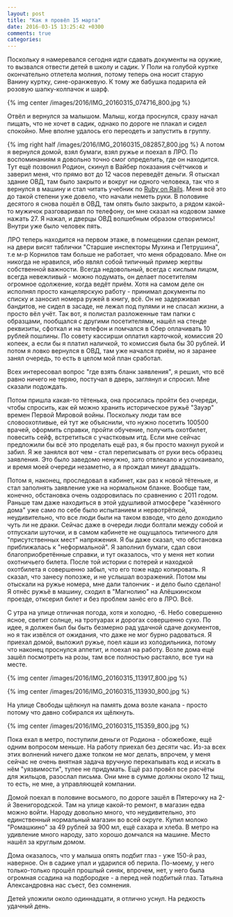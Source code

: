 ```yaml
---
layout: post
title: "Как я провёл 15 марта"
date: 2016-03-15 13:25:42 +0300
comments: true
categories: 
---
```

Поскольку я намеревался сегодня идти сдавать документы на оружие, то вызвался отвести детей в школу и садик. У Поли на голубой куртке окончательно отлетела молния, потому теперь она носит старую Ванину куртку, сине-оранжевую. К тому же бабушка подарила ей розовую шапку-колпачок и шарф.

{% img center /images/2016/IMG_20160315_074716_800.jpg %}

Отвёл и вернулся за малышом. Малыш, когда проснулся, сразу начал пищать, что не хочет в садик, однако по дороге не плакал и сидел спокойно. Мне вполне удалось его переодеть и запустить в группу.

{% img right half /images/2016/IMG_20160315_082857_800.jpg %} А потом я вернулся домой, взял бумаги, взял ружье и поехал в ЛРО. По воспоминаниям я довольно точно смог определить, где он находится. Тут ещё позвонил Родион, скинул в Вайбер показания счётчиков и заверил меня, что прямо вот до 12 часов переведёт деньги. Я отыскал здание ОВД, там было закрыто и вокруг ни одного человека, так что я вернулся в машину и стал читать учебник по [Ruby on Rails](http://www.tutorialspoint.com/ruby-on-rails/rails-layouts.htm). Меня всё это до такой степени уже довело, что начали неметь руки. В половине десятого я снова пошёл в ОВД, там опять было закрыто, а рядом какой-то мужичок разговаривал по телефону, он мне сказал на кодовом замке нажать 27. Я нажал, и дверцы ОВД волшебным образом отворились! Внутри уже было человек пять. 

ЛРО теперь находится на первом этаже, в помещении сделан ремонт, на двери висят таблички "Старшие инспекторы Мухина и Петрушина", т.е м-р Корнилов там больше не работает, что меня обрадовало. Мне он никогда не нравился, ибо являл собой типичный пример жертвы собственной важности. Всегда недовольный, всегда с кислым лицом, всегда невежливый - можно подумать, он делает посетителям огромное одолжение, когда ведёт приём. Хотя на самом деле он исполнял просто канцелярскую работу - принимал документы по списку и заносил номера ружей в книгу, всё. Он не задерживал бандитов, не сидел в засаде, не лежал под пулями и не спасал жизни, а просто вёл учёт. Так вот, я полистал разложенные там папки с образцами, пообщался с другими посетителями, нашёл на стенде реквизиты, сфоткал и на телефон и помчался в Сбер оплачивать 10 рублей пошлины. По совету кассирши оплатил карточкой, комиссия 20 копеек, а если бы я платил наличкой, то комиссия была бы 30 рублей. И потом я ловко вернулся в ОВД, там уже начался приём, но я заранее занял очередь, то есть в целом мой план сработал. 

Всех интересовал вопрос "где взять бланк заявления", я решил, что всё равно ничего не теряю, постучал в дверь, заглянул и спросил. Мне сказали подождать.

Потом пришла какая-то тётенька, она просилась пройти без очереди, чтобы спросить, как ей можно хранить историческое ружьё "Зауэр" времен Первой Мировой войны. Поскольку люди там все словоохотливые, ей тут же объяснили, что нужно посетить 100500 врачей, оформить справки, пройти обучение, получить охотбилет, повесить сейф, встретиться с участковым итд. Если мне сейчас предложили бы всё это проделать ещё раз, я бы просто махнул рукой и забил. Я же занялся вот чем - стал переписывать от руки весь образец заявления. Это было заведомо ненужно, зато отвлекало и успокаивало, и время моей очереди незаметно, а я прождал минут двадцать.

Потом я, наконец, проследовал в кабинет, как раз к новой тётеньке, и стал заполнять заявление уже на нормальном бланке. Вообще там, конечно, обстановка очень оздоровилась по сравнению с 2011 годом. Раньше там даже находиться в этой удушливой атмосфере "казённого дома" уже само по себе было испытанием и нервотрёпкой, неудивительно, что все люди были на таком взводе, что дело доходило чуть ли не драки. Сейчас даже в очереди люди болтали между собой и отпускали шуточки, и в самом кабинете не ощущалось типичного для "присутственных мест" напряжения. Я бы даже сказал, что обстановка приближалась к "неформальной". Я заполнил бумаги, сдал свои благоприобретённые справки, и тут оказалось, что у меня нет копии охотничьего билета. После той истории с потерей и находкой охотбилета я совершенно забыл, что его тоже надо копировать. Я сказал, что занесу попозже, и не услышал возражений. Потом мы отыскали на ружье номера, мне дали талончик - и дело было сделано! Я отнёс ружьё в машину, сходил в "Магнолию" на Алёшкинском проезде, отксерил билет и без проблем занёс его в ЛРО. Всё.

С утра на улице отличная погода, хотя и холодно, -6. Небо совершенно ясное, светит солнце, на тротуарах и дорогах совершенно сухо. По идее, я должен был бы быть безмерно рад удачной сдаче документов, но я так извёлся от ожидания, что даже не мог бурно радоваться. Я приехал домой, выложил ружье, поел каши из холодильника, потому что наконец проснулся аппетит, и поехал на работу. Возле дома ещё зашёл посмотреть на розы, там все полностью растаяло, все туи на месте.

{% img center /images/2016/IMG_20160315_113917_800.jpg %}

{% img center /images/2016/IMG_20160315_113930_800.jpg %}

На улице Свободы щёлкнул на память дома возле канала - просто потому что давно собирался их щёлкнуть.

{% img center /images/2016/IMG_20160315_115359_800.jpg %}

Пока ехал в метро, поступили деньги от Родиона - обожебоже, ещё одним вопросом меньше. На работу приехал без десяти час. Из-за всех этих волнений ничего даже толком не мог делать, впрочем, у меня сейчас не очень внятная задача вручную перекапывать код и искать в нём "уязвимости", тупее не придумать. Ещё раз провёл все расчёты для жильцов, разослал письма. Они мне в сумме должны около 12 тыщ, то есть, не мне, а управляющей компании.

Домой поехал в половине восьмого, по дороге зашёл в Пятерочку на 2-й Звенигородской. Там на улице какой-то ремонт, в магазин едва можно войти. Народу довольно много, что неудивительно, это единственный нормальный магазин во всей округе. Купил молоко "Ромашкино" за 49 рублей за 900 мл, ещё сахара и хлеба. В метро на удивление много народу, зато хорошо домчался на машине. Место нашёл за круглым домом.

Дома оказалось, что у малыша опять подбит глаз - уже 150-й раз, наверное. Он в садике упал и ударился об перила. По-моему, у него только-только прошёл прошлый синяк, впрочем, нет, у него была огромная ссадина на подбородке - а перед ней подбитый глаз. Татьяна Александровна нас съест, без сомнения.

Детей уложили около одиннадцати, я отлично уснул. На редкость удачный день.